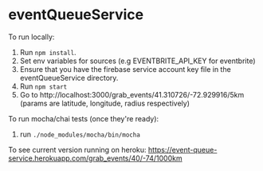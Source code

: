 # eventQueueService

To run locally:
1. Run `npm install`.
2. Set env variables for sources (e.g EVENTBRITE_API_KEY for eventbrite)
3. Ensure that you have the firebase service account key file in the eventQueueService directory.
4. Run `npm start`
5. Go to http://localhost:3000/grab_events/41.310726/-72.929916/5km (params are latitude, longitude, radius respectively)


To run mocha/chai tests (once they're ready):
1. run `./node_modules/mocha/bin/mocha`

To see current version running on heroku: 
https://event-queue-service.herokuapp.com/grab_events/40/-74/1000km
